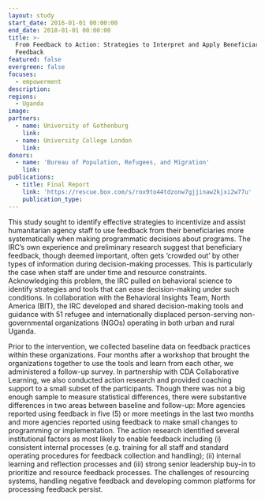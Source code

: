 ```yaml
---
layout: study
start_date: 2016-01-01 00:00:00
end_date: 2018-01-01 00:00:00
title: >-
  From Feedback to Action: Strategies to Interpret and Apply Beneficiary
  Feedback
featured: false
evergreen: false
focuses:
  - empowerment
description:
regions:
  - Uganda
image:
partners:
  - name: University of Gothenburg
    link:
  - name: University College London
    link:
donors:
  - name: 'Bureau of Population, Refugees, and Migration'
    link:
publications:
  - title: Final Report
    link: 'https://rescue.box.com/s/rox9to44tdzonw7gjjinaw2kjxi2w77u'
    publication_type:
---
```


This study sought to identify effective strategies to incentivize and assist humanitarian agency staff to use feedback from their beneficiaries more systematically when making programmatic decisions about programs. The IRC’s own experience and preliminary research suggest that beneficiary feedback, though deemed important, often gets ‘crowded out’ by other types of information during decision-making processes. This is particularly the case when staff are under time and resource constraints. Acknowledging this problem, the IRC pulled on behavioral science to identify strategies and tools that can ease decision-making under such conditions. In collaboration with the Behavioral Insights Team, North America (BIT), the IRC developed and shared decision-making tools and guidance with 51 refugee and internationally displaced person-serving non-governmental organizations (NGOs) operating in both urban and rural Uganda.

Prior to the intervention, we collected baseline data on feedback practices within these organizations. Four months after a workshop that brought the organizations together to use the tools and learn from each other, we administered a follow-up survey. In partnership with CDA Collaborative Learning, we also conducted action research and provided coaching support to a small subset of the participants. Though there was not a big enough sample to measure statistical differences, there were substantive differences in two areas between baseline and follow-up: More agencies reported using feedback in five (5) or more meetings in the last two months and more agencies reported using feedback to make small changes to programming or implementation. The action research identified several institutional factors as most likely to enable feedback including (i) consistent internal processes (e.g. training for all staff and standard operating procedures for feedback collection and handling); (ii) internal learning and reflection processes and (iii) strong senior leadership buy-in to prioritize and resource feedback processes. The challenges of resourcing systems, handling negative feedback and developing common platforms for processing feedback persist.